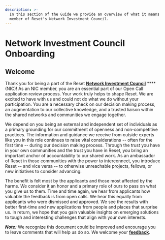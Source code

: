 ```yaml
---
description: >-
  In this section of the Guide we provide an overview of what it means to be a
  member of Reset's Network Investment Council.
---
```


# Network Investment Council Onboarding

## Welcome

Thank you for being a part of the Reset [**Network Investment Council**](https://www.reset.tech/people/#network-investment-council) ****\(NIC\)! As an NIC member, you are an essential part of our Open Call application review process. Your work truly helps to shape Reset. We are excited to have with us and could not do what we do without your participation. You are a necessary check on our decision making process, an augmentation to our collective knowledge, and a trusted liaison within the shared networks and communities we engage together. 

We depend on you being an external and independent set of individuals as a primary grounding for our commitment of openness and non-competitive practices. The information and guidance we receive from outside experts like you in this role continues to raise vital considerations -- often for the first time -- during our decision making process. Through the trust you have in your own communities and the trust you have in Reset, you bring an important anchor of accountability to our shared work. As an ambassador of Reset in those communities with the power to interconnect, you introduce Reset -- and vice versa -- to otherwise unreachable projects, fellows, or new initiatives to consider advancing.

The benefit is felt most by the applicants and those most affected by the harms. We consider it an honor and a primary role of ours to pass on what you give us to them. Time and time again, we hear from applicants how valuable the feedback is from open calls. We hear this equally from applicants who were dismissed and approved. We see the results with better first-time and new applications from people and places that surprise us. In return, we hope that you gain valuable insights on emerging solutions to tough and interesting challenges that align with your own interests.

_**Note:**_ We recognize this document could be improved and encourage you to leave comments that will help us do so. We welcome your [**feedback**](https://guide.reset.tech/give-us-feedback).

